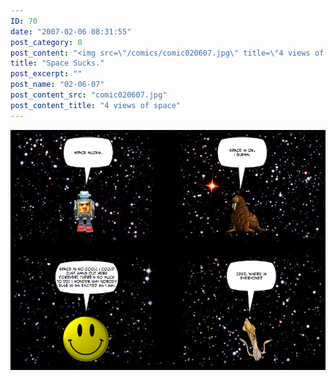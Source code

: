 ```yaml
---
ID: 70
date: "2007-02-06 08:31:55"
post_category: 0
post_content: "<img src=\"/comics/comic020607.jpg\" title=\"4 views of space\" />"
title: "Space Sucks."
post_excerpt: ""
post_name: "02-06-07"
post_content_src: "comic020607.jpg"
post_content_title: "4 views of space"
---
```



[![4 views of space](/comics-hi-res/comic020607.jpg)](/comics-hi-res/comic020607.jpg "4 views of space")
